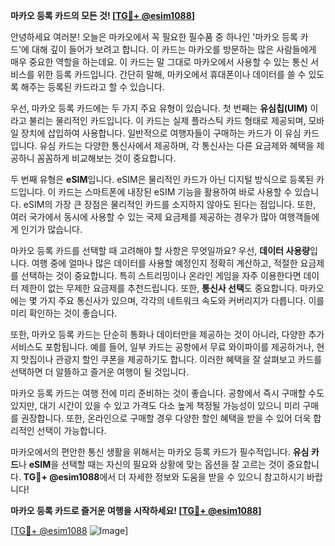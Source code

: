 **마카오 등록 카드의 모든 것! [[TG💪+ @esim1088](https://t.me/s/esim1088)]**

안녕하세요 여러분! 오늘은 마카오에서 꼭 필요한 필수품 중 하나인 '마카오 등록 카드'에 대해 깊이 들어가 보려고 합니다. 이 카드는 마카오를 방문하는 많은 사람들에게 매우 중요한 역할을 하는데요. 이 카드는 말 그대로 마카오에서 사용할 수 있는 통신 서비스를 위한 등록 카드입니다. 간단히 말해, 마카오에서 휴대폰이나 데이터를 쓸 수 있도록 해주는 등록된 카드라고 할 수 있습니다.

우선, 마카오 등록 카드에는 두 가지 주요 유형이 있습니다. 첫 번째는 **유심칩(UIM)** 이라고 불리는 물리적인 카드입니다. 이 카드는 실제 플라스틱 카드 형태로 제공되며, 모바일 장치에 삽입하여 사용합니다. 일반적으로 여행자들이 구매하는 카드가 이 유심 카드입니다. 유심 카드는 다양한 통신사에서 제공하며, 각 통신사는 다른 요금제와 혜택을 제공하니 꼼꼼하게 비교해보는 것이 중요합니다.

두 번째 유형은 **eSIM**입니다. eSIM은 물리적인 카드가 아닌 디지털 방식으로 등록된 카드입니다. 이 카드는 스마트폰에 내장된 eSIM 기능을 활용하여 바로 사용할 수 있습니다. eSIM의 가장 큰 장점은 물리적인 카드를 소지하지 않아도 된다는 점입니다. 또한, 여러 국가에서 동시에 사용할 수 있는 국제 요금제를 제공하는 경우가 많아 여행객들에게 인기가 많습니다.

마카오 등록 카드를 선택할 때 고려해야 할 사항은 무엇일까요? 우선, **데이터 사용량**입니다. 여행 중에 얼마나 많은 데이터를 사용할 예정인지 정확히 계산하고, 적절한 요금제를 선택하는 것이 중요합니다. 특히 스트리밍이나 온라인 게임을 자주 이용한다면 데이터 제한이 없는 무제한 요금제를 추천드립니다. 또한, **통신사 선택**도 중요합니다. 마카오에는 몇 가지 주요 통신사가 있으며, 각각의 네트워크 속도와 커버리지가 다릅니다. 이를 미리 확인하는 것이 좋습니다.

또한, 마카오 등록 카드는 단순히 통화나 데이터만을 제공하는 것이 아니라, 다양한 추가 서비스도 포함됩니다. 예를 들어, 일부 카드는 공항에서 무료 와이파이를 제공하거나, 현지 맛집이나 관광지 할인 쿠폰을 제공하기도 합니다. 이러한 혜택을 잘 살펴보고 카드를 선택하면 더 알뜰하고 즐거운 여행이 될 것입니다.

마카오 등록 카드는 여행 전에 미리 준비하는 것이 좋습니다. 공항에서 즉시 구매할 수도 있지만, 대기 시간이 있을 수 있고 가격도 다소 높게 책정될 가능성이 있으니 미리 구매를 권장합니다. 또한, 온라인으로 구매할 경우 다양한 할인 혜택을 받을 수 있어 더욱 합리적인 선택이 가능합니다.

마카오에서의 편안한 통신 생활을 위해서는 마카오 등록 카드가 필수적입니다. **유심 카드**나 **eSIM**을 선택할 때는 자신의 필요와 상황에 맞는 옵션을 잘 고르는 것이 중요합니다. **TG💪+ @esim1088**에서 더 자세한 정보와 도움을 받을 수 있으니 참고하시기 바랍니다!

**마카오 등록 카드로 즐거운 여행을 시작하세요! [[TG💪+ @esim1088](https://t.me/s/esim1088)]**

[[TG💪+ @esim1088](https://t.me/s/esim1088) ![Image](https://i.postimg.cc/Y0z9fWf4/image.png)]